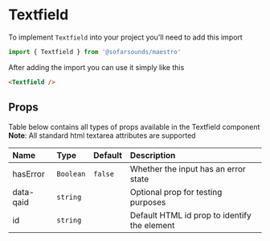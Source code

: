 # Textfield

To implement `Textfield` into your project you'll need to add this import
```js
import { Textfield } from '@sofarsounds/maestro'
```

After adding the import you can use it simply like this
```html
<Textfield />
```

## Props
Table below contains all types of props available in the Textfield component  
**Note**: All standard html textarea attributes are supported

| Name          | Type      | Default         | Description                      |
| :------------ | :-----    | :-------------- | :------------------------------- |
| hasError      | `Boolean` | `false`         | Whether the input has an error state
| data-qaid     | `string`  |                 | Optional prop for testing purposes
| id            | `string`  |                 | Default HTML id prop to identify the element


